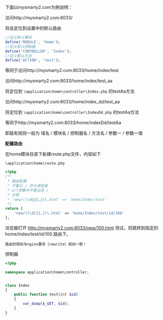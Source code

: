 下面以mysmarty2.com为例说明：

访问http://mysmarty2.com:8033/

将会定位到设置中的默认路由

```php
//定义默认模块
define('MODULE', 'home');
//定义默认控制器
define('CONTROLLER', 'Index');
//定义默认方法
define('ACTION', 'test');
```

等同于访问http://mysmarty2.com:8033/home/index/test



访问http://mysmarty2.com:8033/home/index/test_aa

将定位到 `\application\home\controller\Index.php` 的testAa方法



访问http://mysmarty2.com:8033/home/index_dd/test_aa

将定位到 `\application\home\controller\IndexDd.php` 的testAa方法

等同于http://mysmarty2.com:8033/home/indexDd/testAa

即路有规则一般为 域名 / 模块名 / 控制器名 / 方法名 / 参数一 / 参数一值

**配置路由**

在home模块目录下新建route.php文件，内容如下

`\application\home\route.php`

```php
<?php
/**
 * 路由配置
 * 不要以 / 开头或结尾
 * url参数中不要出现 /
 * 示例
 * 'new/([\d]{1,})\.html' => 'home/Index/test'
 */
return [
    'new/([\d]{1,})\.html' => 'home/Index/test/id/100'
];
```

浏览器打开 http://mysmarty2.com:8033/new/100.html 测试，将跳转到指定的 home/index/test/id/100 路由下。

`路由的规则与nginx重写（rewrite）规则一致！`

控制器

```php
<?php

namespace application\home\controller;


class Index
{
    public function test(int $id)
    {
        var_dump($_GET, $id);
    }
}
```
